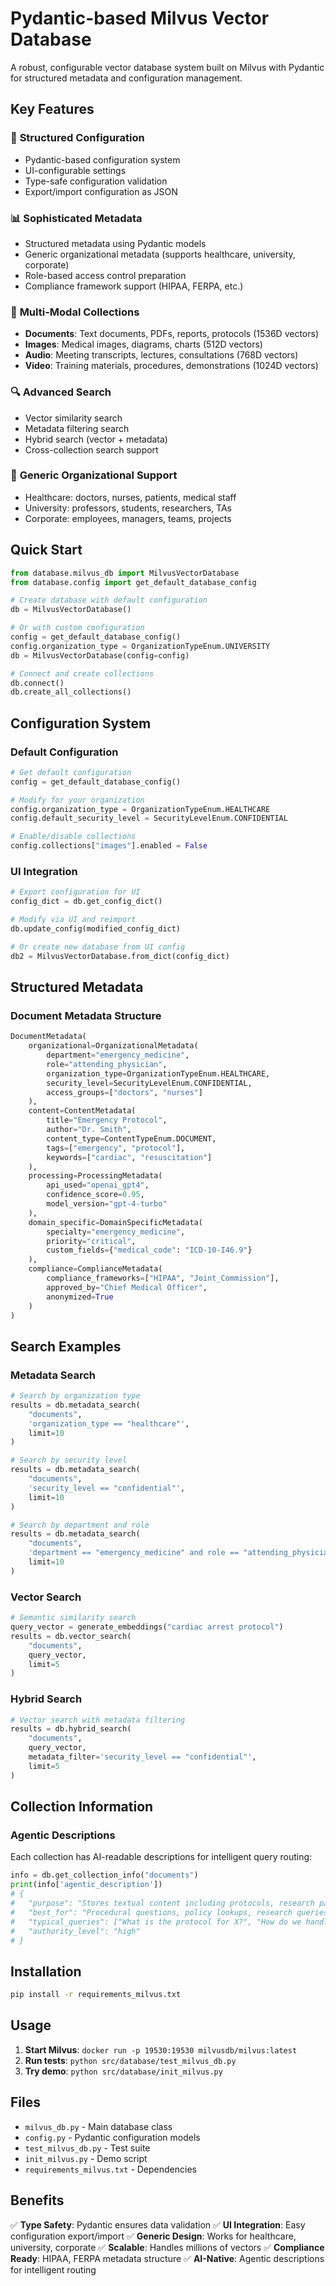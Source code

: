 # Pydantic-based Milvus Vector Database

A robust, configurable vector database system built on Milvus with Pydantic for structured metadata and configuration management.

## Key Features

### 🔧 **Structured Configuration**
- Pydantic-based configuration system
- UI-configurable settings
- Type-safe configuration validation
- Export/import configuration as JSON

### 📊 **Sophisticated Metadata**
- Structured metadata using Pydantic models
- Generic organizational metadata (supports healthcare, university, corporate)
- Role-based access control preparation
- Compliance framework support (HIPAA, FERPA, etc.)

### 🎯 **Multi-Modal Collections**
- **Documents**: Text documents, PDFs, reports, protocols (1536D vectors)
- **Images**: Medical images, diagrams, charts (512D vectors)
- **Audio**: Meeting transcripts, lectures, consultations (768D vectors)
- **Video**: Training materials, procedures, demonstrations (1024D vectors)

### 🔍 **Advanced Search**
- Vector similarity search
- Metadata filtering search
- Hybrid search (vector + metadata)
- Cross-collection search support

### 🏥 **Generic Organizational Support**
- Healthcare: doctors, nurses, patients, medical staff
- University: professors, students, researchers, TAs
- Corporate: employees, managers, teams, projects

## Quick Start

```python
from database.milvus_db import MilvusVectorDatabase
from database.config import get_default_database_config

# Create database with default configuration
db = MilvusVectorDatabase()

# Or with custom configuration
config = get_default_database_config()
config.organization_type = OrganizationTypeEnum.UNIVERSITY
db = MilvusVectorDatabase(config=config)

# Connect and create collections
db.connect()
db.create_all_collections()
```

## Configuration System

### Default Configuration
```python
# Get default configuration
config = get_default_database_config()

# Modify for your organization
config.organization_type = OrganizationTypeEnum.HEALTHCARE
config.default_security_level = SecurityLevelEnum.CONFIDENTIAL

# Enable/disable collections
config.collections["images"].enabled = False
```

### UI Integration
```python
# Export configuration for UI
config_dict = db.get_config_dict()

# Modify via UI and reimport
db.update_config(modified_config_dict)

# Or create new database from UI config
db2 = MilvusVectorDatabase.from_dict(config_dict)
```

## Structured Metadata

### Document Metadata Structure
```python
DocumentMetadata(
    organizational=OrganizationalMetadata(
        department="emergency_medicine",
        role="attending_physician",
        organization_type=OrganizationTypeEnum.HEALTHCARE,
        security_level=SecurityLevelEnum.CONFIDENTIAL,
        access_groups=["doctors", "nurses"]
    ),
    content=ContentMetadata(
        title="Emergency Protocol",
        author="Dr. Smith",
        content_type=ContentTypeEnum.DOCUMENT,
        tags=["emergency", "protocol"],
        keywords=["cardiac", "resuscitation"]
    ),
    processing=ProcessingMetadata(
        api_used="openai_gpt4",
        confidence_score=0.95,
        model_version="gpt-4-turbo"
    ),
    domain_specific=DomainSpecificMetadata(
        specialty="emergency_medicine",
        priority="critical",
        custom_fields={"medical_code": "ICD-10-I46.9"}
    ),
    compliance=ComplianceMetadata(
        compliance_frameworks=["HIPAA", "Joint_Commission"],
        approved_by="Chief Medical Officer",
        anonymized=True
    )
)
```

## Search Examples

### Metadata Search
```python
# Search by organization type
results = db.metadata_search(
    "documents",
    'organization_type == "healthcare"',
    limit=10
)

# Search by security level
results = db.metadata_search(
    "documents",
    'security_level == "confidential"',
    limit=10
)

# Search by department and role
results = db.metadata_search(
    "documents",
    'department == "emergency_medicine" and role == "attending_physician"',
    limit=10
)
```

### Vector Search
```python
# Semantic similarity search
query_vector = generate_embeddings("cardiac arrest protocol")
results = db.vector_search(
    "documents",
    query_vector,
    limit=5
)
```

### Hybrid Search
```python
# Vector search with metadata filtering
results = db.hybrid_search(
    "documents",
    query_vector,
    metadata_filter='security_level == "confidential"',
    limit=5
)
```

## Collection Information

### Agentic Descriptions
Each collection has AI-readable descriptions for intelligent query routing:

```python
info = db.get_collection_info("documents")
print(info['agentic_description'])
# {
#   "purpose": "Stores textual content including protocols, research papers...",
#   "best_for": "Procedural questions, policy lookups, research queries",
#   "typical_queries": ["What is the protocol for X?", "How do we handle Y?"],
#   "authority_level": "high"
# }
```

## Installation

```bash
pip install -r requirements_milvus.txt
```

## Usage

1. **Start Milvus**: `docker run -p 19530:19530 milvusdb/milvus:latest`
2. **Run tests**: `python src/database/test_milvus_db.py`
3. **Try demo**: `python src/database/init_milvus.py`

## Files

- `milvus_db.py` - Main database class
- `config.py` - Pydantic configuration models
- `test_milvus_db.py` - Test suite
- `init_milvus.py` - Demo script
- `requirements_milvus.txt` - Dependencies

## Benefits

✅ **Type Safety**: Pydantic ensures data validation
✅ **UI Integration**: Easy configuration export/import
✅ **Generic Design**: Works for healthcare, university, corporate
✅ **Scalable**: Handles millions of vectors
✅ **Compliance Ready**: HIPAA, FERPA metadata structure
✅ **AI-Native**: Agentic descriptions for intelligent routing 